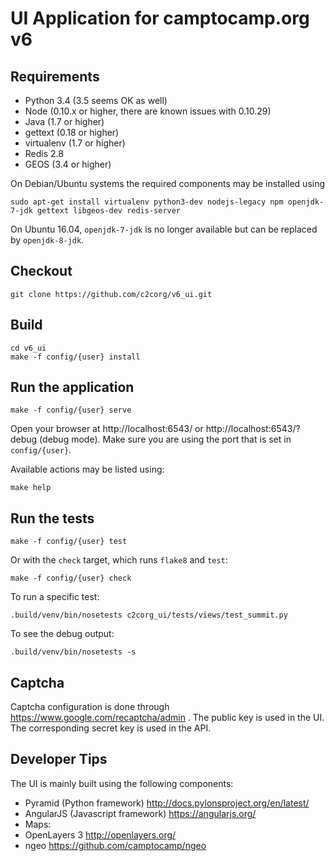 UI Application for camptocamp.org v6
====================================

Requirements
------------

 * Python 3.4 (3.5 seems OK as well)
 * Node (0.10.x or higher, there are known issues with 0.10.29)
 * Java (1.7 or higher)
 * gettext (0.18 or higher)
 * virtualenv (1.7 or higher)
 * Redis 2.8
 * GEOS (3.4 or higher)

On Debian/Ubuntu systems the required components may be installed using

    sudo apt-get install virtualenv python3-dev nodejs-legacy npm openjdk-7-jdk gettext libgeos-dev redis-server

On Ubuntu 16.04, `openjdk-7-jdk` is no longer available but can be replaced by `openjdk-8-jdk`.

Checkout
--------

    git clone https://github.com/c2corg/v6_ui.git

Build
-----

    cd v6_ui
    make -f config/{user} install

Run the application
-------------------

    make -f config/{user} serve

Open your browser at http://localhost:6543/ or http://localhost:6543/?debug (debug mode). Make sure you are
using the port that is set in `config/{user}`.

Available actions may be listed using:

    make help

Run the tests
--------------

    make -f config/{user} test
    
Or with the `check` target, which runs `flake8` and `test`:

    make -f config/{user} check

To run a specific test:

    .build/venv/bin/nosetests c2corg_ui/tests/views/test_summit.py

To see the debug output:

    .build/venv/bin/nosetests -s


Captcha
-------

Captcha configuration is done through https://www.google.com/recaptcha/admin .
The public key is used in the UI. The corresponding secret key is used in the API.


Developer Tips
--------------

The UI is mainly built using the following components:
* Pyramid (Python framework) http://docs.pylonsproject.org/en/latest/
* AngularJS (Javascript framework) https://angularjs.org/
* Maps:
 * OpenLayers 3 http://openlayers.org/
 * ngeo https://github.com/camptocamp/ngeo
